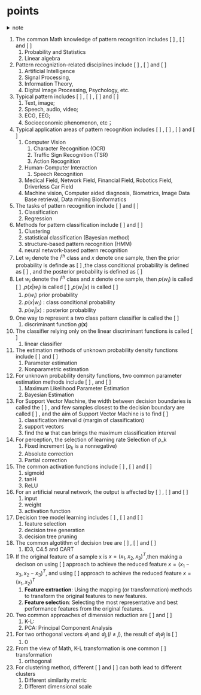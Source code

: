 # points

<details><summary>note</summary>
老师说会从这58个空中出29个考，但是我只找到了53个
</details>

1. The common Math knowledge of pattern recognition includes [ ] , [ ] and [ ]
	1. Probability and Statistics
	2. Linear algebra
2. Pattern recogniztion-related disciplines include [ ] , [ ] and [ ]
	1. Artificial Intelligence
	2. Signal Processing,
	3. Information Theory,
	4. Digital Image Processing, Psychology, etc.
3. Typical pattern includes [ ] , [ ] , [ ] and [ ]
	1. Text, image;
	2. Speech, audio, video;
	3. ECG, EEG;
	4. Socioeconomic phenomenon, etc；
4. Typical application areas of pattern recognition  includes [ ] , [ ] , [ ] and [ ]
	1. Computer Vision
		1. Character Recognition (OCR)
		2. Traffic Sign Recognition (TSR)
		3. Action Recognition
	2. Human-Computer Interaction
		1. Speech Recognition
	3. Medical Field, Network Field, Financial Field, Robotics Field, Driverless Car Field
	4. Machine vision, Computer aided diagnosis, Biometrics, Image Data Base retrieval, Data mining Bionformatics
5. The tasks of pattern recognition include [ ] and [ ]
	1. Classification
	2. Regression
6. Methods for pattern classification include [ ] and [ ]
	1. Clustering
	2. statistical classification (Bayesian method)
	3. structure-based pattern recognition (HMM)
	4. neural network-based pattern recognition
7. Let $w_i$ denote the $i^{th}$ class and $x$ denote one sample, then the prior probability is definde as [ ] ,the class conditional probability is defined as [ ] , and the posterior probability is defined as [ ]
8. Let $w_i$ denote the $i^{th}$ class and $x$ denote one sample, then $p(w_i)$ is called [ ] ,$p(x|w_i)$ is called [ ] ,$p(w_i|x)$ is called [ ]
	1.  $p(w_i)$ prior probability
	2. $p(x|w_i)$ : class conditional probability
	3. $p(w_i|x)$ :  posterior probability
9. One way to represent a two class pattern classifier is called the [ ]
	1. discriminant function 𝑔(𝐱)
10. The classifier relying only on the linear discriminant functions is called [ ]
	1. linear classifier
11. The estimation methods of unknown probability density functions include [ ] and [ ]
	1. Parameter estimation
	2. Nonparametric estimation
12. For unknown probability density functions, two common parameter estimation methods include [ ] , and [ ]
	1. Maximum Likelihood Parameter Estimation
	2. Bayesian Estimation
13. For Support Vector Machine, the width between decision boundaries is called the [ ] , and few samples closest to the decision boundary are called [ ] , and the aim of Support Vector Machine is to find [ ]
	1. classification interval d (margin of classification)
	2. support vectors
	3. find the 𝐰 that can brings the maximum classification interval
14. For perception, the selection of learning rate Selection of ρ_k
	1. Fixed increment ($ρ_k$ is a nonnegative)
	2. Absolute correction
	3. Partial correction
15. The common activation functions include [ ] , [ ] and [ ]
	1. sigmoid
	2. tanH
	3. ReLU
16. For an artificial neural network, the output is affected by [ ] , [ ] and [ ]
	1. input
	2. weight
	3. activation function
17. Decision tree model learning includes [ ] , [ ] and [ ]
	1. feature selection
	2. decision tree generation
	3. decision tree pruning
18. The common algotithm of decision tree are [ ] , [ ] and [ ]
	1. ID3, C4.5 and CART
19. If the original feature of a sample x is $x=(x_1,x_2,x_3)^T$,then making a decison on  using [ ] approach to achieve the reduced feature $x=(x_1-x_3,x_2-x_3)^T$, and using [ ] approach to achieve the reduced feature $x=(x_1,x_2)^T$
	1. **Feature extraction**:  Using the mapping (or transformation) methods to transform the original features to new features.
	2. **Feature selection**: Selecting the most representative and best performance features from the original features.
20. Two common approaches of dimension reduction are [ ] and [ ]
	1. K-L:
	2. PCA: Principal Component Analysis
21. For two orthogonal vectors $\varPhi_i$ and $\varPhi_j$,($i\neq j$), the result of $\varPhi_i \varPhi_j$ is [ ]
	1.  0
22. From the view of Math, K-L transformation is one common [ ] transformation
	1. orthogonal
23. For clustering method, different [ ] and [ ] can both lead to  different clusters
	1. Different similarity metric
	2. Different dimensional scale





